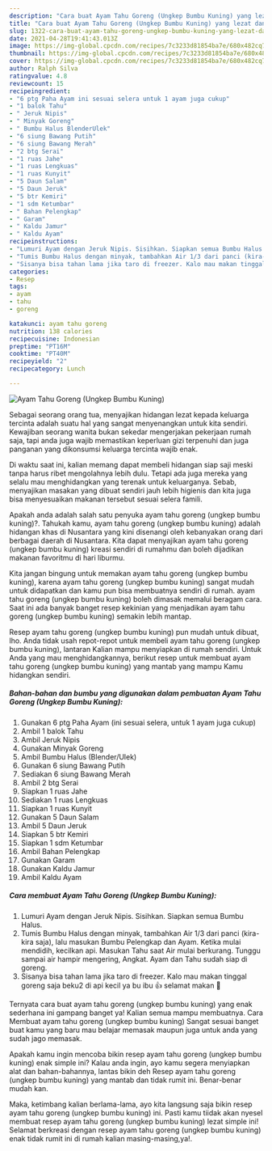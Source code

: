 ```yaml
---
description: "Cara buat Ayam Tahu Goreng (Ungkep Bumbu Kuning) yang lezat dan Mudah Dibuat"
title: "Cara buat Ayam Tahu Goreng (Ungkep Bumbu Kuning) yang lezat dan Mudah Dibuat"
slug: 1322-cara-buat-ayam-tahu-goreng-ungkep-bumbu-kuning-yang-lezat-dan-mudah-dibuat
date: 2021-04-28T19:41:43.013Z
image: https://img-global.cpcdn.com/recipes/7c3233d81854ba7e/680x482cq70/ayam-tahu-goreng-ungkep-bumbu-kuning-foto-resep-utama.jpg
thumbnail: https://img-global.cpcdn.com/recipes/7c3233d81854ba7e/680x482cq70/ayam-tahu-goreng-ungkep-bumbu-kuning-foto-resep-utama.jpg
cover: https://img-global.cpcdn.com/recipes/7c3233d81854ba7e/680x482cq70/ayam-tahu-goreng-ungkep-bumbu-kuning-foto-resep-utama.jpg
author: Ralph Silva
ratingvalue: 4.8
reviewcount: 15
recipeingredient:
- "6 ptg Paha Ayam ini sesuai selera untuk 1 ayam juga cukup"
- "1 balok Tahu"
- " Jeruk Nipis"
- " Minyak Goreng"
- " Bumbu Halus BlenderUlek"
- "6 siung Bawang Putih"
- "6 siung Bawang Merah"
- "2 btg Serai"
- "1 ruas Jahe"
- "1 ruas Lengkuas"
- "1 ruas Kunyit"
- "5 Daun Salam"
- "5 Daun Jeruk"
- "5 btr Kemiri"
- "1 sdm Ketumbar"
- " Bahan Pelengkap"
- " Garam"
- " Kaldu Jamur"
- " Kaldu Ayam"
recipeinstructions:
- "Lumuri Ayam dengan Jeruk Nipis. Sisihkan. Siapkan semua Bumbu Halus."
- "Tumis Bumbu Halus dengan minyak, tambahkan Air 1/3 dari panci (kira-kira saja), lalu masukan Bumbu Pelengkap dan Ayam. Ketika mulai mendidih, kecilkan api. Masukan Tahu saat Air mulai berkurang. Tunggu sampai air hampir mengering, Angkat. Ayam dan Tahu sudah siap di goreng."
- "Sisanya bisa tahan lama jika taro di freezer. Kalo mau makan tinggal goreng saja beku2 di api kecil ya bu ibu 👍 selamat makan 🙏"
categories:
- Resep
tags:
- ayam
- tahu
- goreng

katakunci: ayam tahu goreng 
nutrition: 138 calories
recipecuisine: Indonesian
preptime: "PT16M"
cooktime: "PT40M"
recipeyield: "2"
recipecategory: Lunch

---
```



![Ayam Tahu Goreng (Ungkep Bumbu Kuning)](https://img-global.cpcdn.com/recipes/7c3233d81854ba7e/680x482cq70/ayam-tahu-goreng-ungkep-bumbu-kuning-foto-resep-utama.jpg)

Sebagai seorang orang tua, menyajikan hidangan lezat kepada keluarga tercinta adalah suatu hal yang sangat menyenangkan untuk kita sendiri. Kewajiban seorang  wanita bukan sekedar mengerjakan pekerjaan rumah saja, tapi anda juga wajib memastikan keperluan gizi terpenuhi dan juga panganan yang dikonsumsi keluarga tercinta wajib enak.

Di waktu  saat ini, kalian memang dapat membeli hidangan siap saji meski tanpa harus ribet mengolahnya lebih dulu. Tetapi ada juga mereka yang selalu mau menghidangkan yang terenak untuk keluarganya. Sebab, menyajikan masakan yang dibuat sendiri jauh lebih higienis dan kita juga bisa menyesuaikan makanan tersebut sesuai selera famili. 



Apakah anda adalah salah satu penyuka ayam tahu goreng (ungkep bumbu kuning)?. Tahukah kamu, ayam tahu goreng (ungkep bumbu kuning) adalah hidangan khas di Nusantara yang kini disenangi oleh kebanyakan orang dari berbagai daerah di Nusantara. Kita dapat menyajikan ayam tahu goreng (ungkep bumbu kuning) kreasi sendiri di rumahmu dan boleh dijadikan makanan favoritmu di hari liburmu.

Kita jangan bingung untuk memakan ayam tahu goreng (ungkep bumbu kuning), karena ayam tahu goreng (ungkep bumbu kuning) sangat mudah untuk didapatkan dan kamu pun bisa membuatnya sendiri di rumah. ayam tahu goreng (ungkep bumbu kuning) boleh dimasak memalui beragam cara. Saat ini ada banyak banget resep kekinian yang menjadikan ayam tahu goreng (ungkep bumbu kuning) semakin lebih mantap.

Resep ayam tahu goreng (ungkep bumbu kuning) pun mudah untuk dibuat, lho. Anda tidak usah repot-repot untuk membeli ayam tahu goreng (ungkep bumbu kuning), lantaran Kalian mampu menyiapkan di rumah sendiri. Untuk Anda yang mau menghidangkannya, berikut resep untuk membuat ayam tahu goreng (ungkep bumbu kuning) yang mantab yang mampu Kamu hidangkan sendiri.

<!--inarticleads1-->

##### Bahan-bahan dan bumbu yang digunakan dalam pembuatan Ayam Tahu Goreng (Ungkep Bumbu Kuning):

1. Gunakan 6 ptg Paha Ayam (ini sesuai selera, untuk 1 ayam juga cukup)
1. Ambil 1 balok Tahu
1. Ambil  Jeruk Nipis
1. Gunakan  Minyak Goreng
1. Ambil  Bumbu Halus (Blender/Ulek)
1. Gunakan 6 siung Bawang Putih
1. Sediakan 6 siung Bawang Merah
1. Ambil 2 btg Serai
1. Siapkan 1 ruas Jahe
1. Sediakan 1 ruas Lengkuas
1. Siapkan 1 ruas Kunyit
1. Gunakan 5 Daun Salam
1. Ambil 5 Daun Jeruk
1. Siapkan 5 btr Kemiri
1. Siapkan 1 sdm Ketumbar
1. Ambil  Bahan Pelengkap
1. Gunakan  Garam
1. Gunakan  Kaldu Jamur
1. Ambil  Kaldu Ayam




<!--inarticleads2-->

##### Cara membuat Ayam Tahu Goreng (Ungkep Bumbu Kuning):

1. Lumuri Ayam dengan Jeruk Nipis. Sisihkan. Siapkan semua Bumbu Halus.
1. Tumis Bumbu Halus dengan minyak, tambahkan Air 1/3 dari panci (kira-kira saja), lalu masukan Bumbu Pelengkap dan Ayam. Ketika mulai mendidih, kecilkan api. Masukan Tahu saat Air mulai berkurang. Tunggu sampai air hampir mengering, Angkat. Ayam dan Tahu sudah siap di goreng.
1. Sisanya bisa tahan lama jika taro di freezer. Kalo mau makan tinggal goreng saja beku2 di api kecil ya bu ibu 👍 selamat makan 🙏




Ternyata cara buat ayam tahu goreng (ungkep bumbu kuning) yang enak sederhana ini gampang banget ya! Kalian semua mampu membuatnya. Cara Membuat ayam tahu goreng (ungkep bumbu kuning) Sangat sesuai banget buat kamu yang baru mau belajar memasak maupun juga untuk anda yang sudah jago memasak.

Apakah kamu ingin mencoba bikin resep ayam tahu goreng (ungkep bumbu kuning) enak simple ini? Kalau anda ingin, ayo kamu segera menyiapkan alat dan bahan-bahannya, lantas bikin deh Resep ayam tahu goreng (ungkep bumbu kuning) yang mantab dan tidak rumit ini. Benar-benar mudah kan. 

Maka, ketimbang kalian berlama-lama, ayo kita langsung saja bikin resep ayam tahu goreng (ungkep bumbu kuning) ini. Pasti kamu tiidak akan nyesel membuat resep ayam tahu goreng (ungkep bumbu kuning) lezat simple ini! Selamat berkreasi dengan resep ayam tahu goreng (ungkep bumbu kuning) enak tidak rumit ini di rumah kalian masing-masing,ya!.

